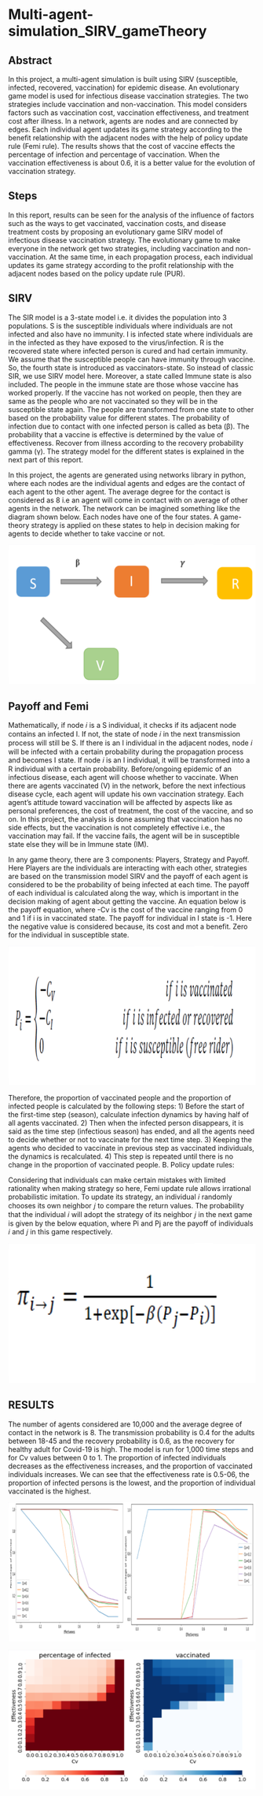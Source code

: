 # Multi-agent-simulation_SIRV_gameTheory


## Abstract
In this project, a multi-agent simulation is built using SIRV (susceptible, infected, recovered, vaccination) for epidemic disease. An evolutionary game model is used for infectious disease vaccination strategies. The two strategies include vaccination and non-vaccination. This model considers factors such as vaccination cost, vaccination effectiveness, and treatment cost after illness. In a network, agents are nodes and are connected by edges. Each individual agent updates its game strategy according to the benefit relationship with the adjacent nodes with the help of policy update rule (Femi rule).  The results shows that the cost of vaccine effects the percentage of infection and percentage of vaccination. When the vaccination effectiveness is about 0.6, it is a better value for the evolution of vaccination strategy. 

## Steps
In this report, results can be seen for the analysis of the influence of factors such as the ways to get vaccinated, vaccination costs, and disease treatment costs by proposing an evolutionary game SIRV model of infectious disease vaccination strategy. The evolutionary game to make everyone in the network get two strategies, including vaccination and non-vaccination. At the same time, in each propagation process, each individual updates its game strategy according to the profit relationship with the adjacent nodes based on the policy update rule (PUR).

## SIRV
The SIR model is a 3-state model i.e. it divides the population into 3 populations. S is the susceptible individuals where individuals are not infected and also have no immunity. I is infected state where individuals are in the infected as they have exposed to the virus/infection. R is the recovered state where infected person is cured and had certain immunity. We assume that the susceptible people can have immunity through vaccine. So, the fourth state is introduced as vaccinators-state. So instead of classic SIR, we use SIRV model here. Moreover, a state called Immune state is also included. The people in the immune state are those whose vaccine has worked properly. If the vaccine has not worked on people, then they are same as the people who are not vaccinated so they will be in the susceptible state again.  The people are transformed from one state to other based on the probability value for different states. The probability of infection due to contact with one infected person is called as beta (β). The probability that a vaccine is effective is determined by the value of effectiveness. Recover from illness according to the recovery probability gamma (γ). The strategy model for the different states is explained in the next part of this report.

In this project, the agents are generated using networks library in python, where each nodes are the individual agents and edges are the contact of each agent to the other agent. The average degree for the contact is considered as 8 i.e an agent will come in contact with on average of other agents in the network. The network can be imagined something like the diagram shown below. Each nodes have one of the four states. A game-theory strategy is applied on these states to help in decision making for agents to decide whether to take vaccine or not. 

![alt text](images/SIRV.png)


## Payoff and Femi 
Mathematically, if node 𝑖 is a S individual, it checks if its adjacent node contains an infected I. If not, the state of node 𝑖 in the next transmission process will still be S. If there is an I individual in the adjacent nodes, node 𝑖 will be infected with a certain probability during the propagation process and becomes I state. If node 𝑖 is an I individual, it will be transformed into a R individual with a certain probability.
Before/ongoing epidemic of an infectious disease, each agent will choose whether to vaccinate. When there are agents vaccinated (V) in the network, before the next infectious disease cycle, each agent will update his own vaccination strategy. Each agent’s attitude toward vaccination will be affected by aspects like as personal preferences, the cost of treatment, the cost of the vaccine, and so on. In this project, the analysis is done assuming that vaccination has no side effects, but the vaccination is not completely effective i.e., the vaccination may fail. If the vaccine fails, the agent will be in susceptible state else they will be in Immune state (IM). 

In any game theory, there are 3 components: Players, Strategy and Payoff. Here Players are the individuals are interacting with each other, strategies are based on the transmission model SIRV and the payoff of each agent is considered to be the probability of being infected at each time. The payoff of each individual is calculated along the way, which is important in the decision making of agent about getting the vaccine. An equation below is the payoff equation, where -Cv is the cost of the vaccine ranging from 0 and 1 if i is in vaccinated state. The payoff for individual in I state is -1. Here the negative value is considered because, its cost and mot a benefit. Zero for the individual in susceptible state.
 
![alt text](images/payoff.png)

Therefore, the proportion of vaccinated people and the proportion of infected people is calculated by the following steps: 1) Before the start of the first-time step (season), calculate infection dynamics by having half of all agents vaccinated. 2) Then when the infected person disappears, it is said as the time step (infectious season) has ended, and all the agents need to decide whether or not to vaccinate for the next time step. 3) Keeping the agents who decided to vaccinate in previous step as vaccinated individuals, the dynamics is recalculated. 4) This step is repeated until there is no change in the proportion of vaccinated people.
B.	Policy update rules:

Considering that individuals can make certain mistakes with limited rationality when making strategy so here, Femi update rule allows irrational probabilistic imitation. To update its strategy, an individual 𝑖 randomly chooses its own neighbor 𝑗 to compare the return values. The probability that the individual 𝑖 will adopt the strategy of its neighbor 𝑗 in the next game is given by the below equation, where Pi and Pj are the payoff of individuals 𝑖 and 𝑗 in this game respectively.


![alt text](images/Femi.png)

## RESULTS

The number of agents considered are 10,000 and the average degree of contact in the network is 8. The transmission probability is 0.4 for the adults between 18-45 and the recovery probability is 0.6, as the recovery for healthy adult for Covid-19 is high. The model is run for 1,000 time steps and for Cv values between 0 to 1. The proportion of infected individuals decreases as the effectiveness increases, and the proportion of vaccinated individuals increases. We can see that the effectiveness rate is 0.5-06, the proportion of infected persons is the lowest, and the proportion of individual vaccinated is the highest.

![alt text](images/result.png)


![alt text](images/result2.png)


